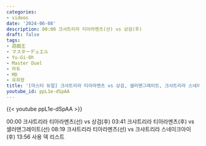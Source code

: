 ```yaml
---
categories:
- videos
date: '2024-06-08'
description: 00:00 크샤트리라 티아라멘츠(선) vs 상검(후)
draft: false
tags:
- 遊戯王
- マスターデュエル
- Yu-Gi-Oh
- Master Duel
- 마듀
- MD
- 유희왕
title: '[마스터 듀얼] 크샤트리라 티아라멘츠 vs 상검, 샐러맨그레이트, 크샤트리라 스네이크아이'
youtube_id: ppL1e-dSpAA
---
```



{{< youtube ppL1e-dSpAA >}}

00:00 크샤트리라 티아라멘츠(선) vs 상검(후)
03:41 크샤트리라 티아라멘츠(후) vs 샐러맨그레이트(선)
08:19 크샤트리라 티아라멘츠(선) vs 크샤트리라 스네이크아이(후)
13:56 사용 덱 리스트